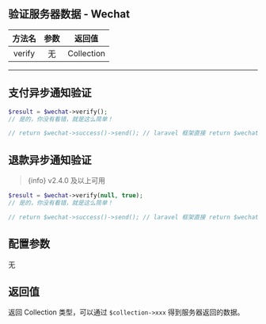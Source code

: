 ## 验证服务器数据 - Wechat

| 方法名 | 参数 | 返回值 |
| :---: | :---: | :---: |
| verify | 无 | Collection |

---


## 支付异步通知验证

```PHP
$result = $wechat->verify();
// 是的，你没有看错，就是这么简单！

// return $wechat->success()->send(); // laravel 框架直接 return $wechat->success();
```


## 退款异步通知验证

> {info} v2.4.0 及以上可用

```PHP
$result = $wechat->verify(null, true);
// 是的，你没有看错，就是这么简单！

// return $wechat->success()->send(); // laravel 框架直接 return $wechat->success();
```


## 配置参数

无


## 返回值

返回 Collection 类型，可以通过 `$collection->xxx` 得到服务器返回的数据。
